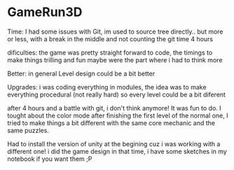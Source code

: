# GameRun3D

Time: I had some issues with Git, im used to source tree directly.. but more or less, with a break in the middle and not counting the git time 4 hours

dificulties: the game was pretty straight forward to code, the timings to make things trilling and fun maybe were the part where i had to think more

Better: in general Level design could be a bit better

Upgrades: i was coding everything in modules, the idea was to make everything procedural (not really hard) so every level could be a bit diferent

after 4 hours and a battle with git, i don't think anymore! It was fun to do. I tought about the color mode after finishing the first level of the normal one, I tried to make things a bit different with the same core mechanic and the same puzzles.

Had to install the version of unity at the begining cuz i was working with a different one! i did the game design in that time, i have some sketches in my notebook if you want them ;P
